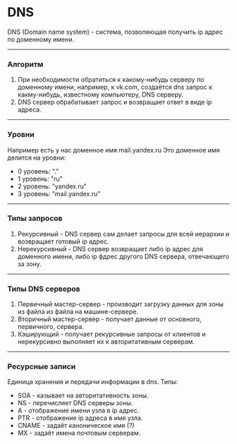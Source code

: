 # DNS
DNS (Domain name system) - система, позволяющая получить  ip адрес по доменному имени.
___
### Алгоритм
1. При необходимости обратиться к какому-нибудь серверу по доменному имени, например, к vk.com, создаётся dns запрос к какму-нибудь, известному компьютеру, DNS серверу.
2. DNS сервер обрабатывает запрос и возвращает ответ в виде ip адреса.
___
### Уровни
Например есть у нас доменное имя mail.yandex.ru
Это доменное имя делится на уровни:
- 0 уровень: "."
- 1 уровень: "ru"
- 2 уровень: "yandex.ru"
- 3 уровень: "mail.yandex.ru"
___
### Типы запросов
1. Рекурсивный - DNS сервер сам делает запросы для всей иерархии и возвращает готовый ip адрес.
2. Нерекурсивный - DNS сервер возвращает либо ip адрес для доменного имени, либо ip фдрес другого DNS сервера, отвечающего за зону.
___
### Типы DNS серверов
 1. Первичный мастер-сервер - производит загрузку данных для зоны из файла из файла на машине-сервере.
 2. Вторичный мастер-сервер - получает данные от основного, первичного, сервера.
 3. Кэширующий - получает рекурсивные запросы от клиентов и нерекурсивно выполняет их к авторитативным серверам.
 ___
 ### Ресурсные записи
 Единица хранения и передачи информации в dns.
 Типы:
 - SOA - казывает на авторитативность зоны.
 - NS - перечисляет DNS серверы зоны.
 - A - отображение имени узла в ip адрес.
 - PTR - отображение ip адреса в имя узла.
 - CNAME - задаёт каноническое имя (?)
 - MX - задаёт имена почтовым серверам.

